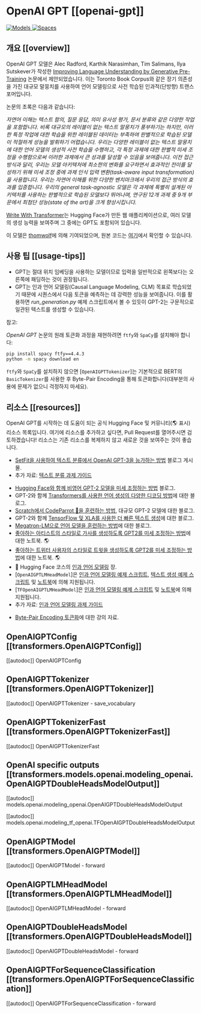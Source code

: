 <!--Copyright 2020 The HuggingFace Team. All rights reserved.

Licensed under the Apache License, Version 2.0 (the "License"); you may not use this file except in compliance with
the License. You may obtain a copy of the License at

http://www.apache.org/licenses/LICENSE-2.0

Unless required by applicable law or agreed to in writing, software distributed under the License is distributed on
an "AS IS" BASIS, WITHOUT WARRANTIES OR CONDITIONS OF ANY KIND, either express or implied. See the License for the
specific language governing permissions and limitations under the License.

⚠️ Note that this file is in Markdown but contain specific syntax for our doc-builder (similar to MDX) that may not be
rendered properly in your Markdown viewer.

-->

# OpenAI GPT [[openai-gpt]]

<div class="flex flex-wrap space-x-1">
<a href="https://huggingface.co/models?filter=openai-gpt">
<img alt="Models" src="https://img.shields.io/badge/All_model_pages-openai--gpt-blueviolet">
</a>
<a href="https://huggingface.co/spaces/docs-demos/openai-gpt">
<img alt="Spaces" src="https://img.shields.io/badge/%F0%9F%A4%97%20Hugging%20Face-Spaces-blue">
</a>
</div>

## 개요 [[overview]]

OpenAI GPT 모델은 Alec Radford, Karthik Narasimhan, Tim Salimans, Ilya Sutskever가 작성한 [Improving Language Understanding by Generative Pre-Training](https://s3-us-west-2.amazonaws.com/openai-assets/research-covers/language-unsupervised/language_understanding_paper.pdf) 논문에서 제안되었습니다. 이는 Toronto Book Corpus와 같은 장기 의존성을 가진 대규모 말뭉치를 사용하여 언어 모델링으로 사전 학습된 인과적(단방향) 트랜스포머입니다.

논문의 초록은 다음과 같습니다:

*자연어 이해는 텍스트 함의, 질문 응답, 의미 유사성 평가, 문서 분류와 같은 다양한 작업을 포함합니다. 비록 대규모의 레이블이 없는 텍스트 말뭉치가 풍부하기는 하지만, 이러한 특정 작업에 대한 학습을 위한 레이블된 데이터는 부족하여 판별적으로 학습된 모델이 적절하게 성능을 발휘하기 어렵습니다. 우리는 다양한 레이블이 없는 텍스트 말뭉치에 대한 언어 모델의 생성적 사전 학습을 수행하고, 각 특정 과제에 대한 판별적 미세 조정을 수행함으로써 이러한 과제에서 큰 성과를 달성할 수 있음을 보여줍니다. 이전 접근 방식과 달리, 우리는 모델 아키텍처에 최소한의 변화를 요구하면서 효과적인 전이를 달성하기 위해 미세 조정 중에 과제 인식 입력 변환(task-aware input transformation)을 사용합니다. 우리는 자연어 이해를 위한 다양한 벤치마크에서 우리의 접근 방식의 효과를 입증합니다. 우리의 general task-agnostic 모델은 각 과제에 특별히 설계된 아키텍처를 사용하는 판별적으로 학습된 모델보다 뛰어나며, 연구된 12개 과제 중 9개 부문에서 최첨단 성능(state of the art)을 크게 향상시킵니다.*

[Write With Transformer](https://transformer.huggingface.co/doc/gpt)는 Hugging Face가 만든 웹 애플리케이션으로, 여러 모델의 생성 능력을 보여주며 그 중에는 GPT도 포함되어 있습니다.

이 모델은 [thomwolf](https://huggingface.co/thomwolf)에 의해 기여되었으며, 원본 코드는 [여기](https://github.com/openai/finetune-transformer-lm)에서 확인할 수 있습니다.

## 사용 팁 [[usage-tips]]

- GPT는 절대 위치 임베딩을 사용하는 모델이므로 입력을 일반적으로 왼쪽보다는 오른쪽에 패딩하는 것이 권장됩니다.
- GPT는 인과 언어 모델링(Causal Language Modeling, CLM) 목표로 학습되었기 때문에 시퀀스에서 다음 토큰을 예측하는 데 강력한 성능을 보여줍니다. 이를 활용하면 *run_generation.py* 예제 스크립트에서 볼 수 있듯이 GPT-2는 구문적으로 일관된 텍스트를 생성할 수 있습니다.

참고:

*OpenAI GPT* 논문의 원래 토큰화 과정을 재현하려면 `ftfy`와 `SpaCy`를 설치해야 합니다:

```bash
pip install spacy ftfy==4.4.3
python -m spacy download en
```

`ftfy`와 `SpaCy`를 설치하지 않으면 [`OpenAIGPTTokenizer`]는 기본적으로 BERT의 `BasicTokenizer`를 사용한 후 Byte-Pair Encoding을 통해 토큰화합니다(대부분의 사용에 문제가 없으니 걱정하지 마세요).

## 리소스 [[resources]]

OpenAI GPT를 시작하는 데 도움이 되는 공식 Hugging Face 및 커뮤니티(🌎 표시) 리소스 목록입니다. 여기에 리소스를 추가하고 싶다면, Pull Request를 열어주시면 검토하겠습니다! 리소스는 기존 리소스를 복제하지 않고 새로운 것을 보여주는 것이 좋습니다.

<PipelineTag pipeline="text-classification"/>

- [SetFit을 사용하여 텍스트 분류에서 OpenAI GPT-3을 능가하는 방법](https://www.philschmid.de/getting-started-setfit) 블로그 게시물.
- 추가 자료: [텍스트 분류 과제 가이드](../tasks/sequence_classification)

<PipelineTag pipeline="text-generation"/>

- [Hugging Face와 함께 비영어 GPT-2 모델을 미세 조정하는 방법](https://www.philschmid.de/fine-tune-a-non-english-gpt-2-model-with-huggingface) 블로그.
- GPT-2와 함께 [Transformers를 사용한 언어 생성의 다양한 디코딩 방법](https://huggingface.co/blog/how-to-generate)에 대한 블로그.
- [Scratch에서 CodeParrot 🦜을 훈련하는 방법](https://huggingface.co/blog/codeparrot), 대규모 GPT-2 모델에 대한 블로그.
- GPT-2와 함께 [TensorFlow 및 XLA를 사용한 더 빠른 텍스트 생성](https://huggingface.co/blog/tf-xla-generate)에 대한 블로그.
- [Megatron-LM으로 언어 모델을 훈련하는 방법](https://huggingface.co/blog/megatron-training)에 대한 블로그.
- [좋아하는 아티스트의 스타일로 가사를 생성하도록 GPT2를 미세 조정하는 방법](https://colab.research.google.com/github/AlekseyKorshuk/huggingartists/blob/master/huggingartists-demo.ipynb)에 대한 노트북. 🌎
- [좋아하는 트위터 사용자의 스타일로 트윗을 생성하도록 GPT2를 미세 조정하는 방법](https://colab.research.google.com/github/borisdayma/huggingtweets/blob/master/huggingtweets-demo.ipynb)에 대한 노트북. 🌎
- 🤗 Hugging Face 코스의 [인과 언어 모델링](https://huggingface.co/course/en/chapter7/6?fw=pt#training-a-causal-language-model-from-scratch) 장.
- [`OpenAIGPTLMHeadModel`]은 [인과 언어 모델링 예제 스크립트](https://github.com/huggingface/transformers/tree/main/examples/pytorch/language-modeling#gpt-2gpt-and-causal-language-modeling), [텍스트 생성 예제 스크립트](https://github.com/huggingface/transformers/blob/main/examples/pytorch/text-generation/run_generation.py) 및 [노트북](https://colab.research.google.com/github/huggingface/notebooks/blob/main/examples/language_modeling.ipynb)에 의해 지원됩니다.
- [`TFOpenAIGPTLMHeadModel`]은 [인과 언어 모델링 예제 스크립트](https://github.com/huggingface/transformers/tree/main/examples/tensorflow/language-modeling#run_clmpy) 및 [노트북](https://colab.research.google.com/github/huggingface/notebooks/blob/main/examples/language_modeling-tf.ipynb)에 의해 지원됩니다.
- 추가 자료: [인과 언어 모델링 과제 가이드](../tasks/language_modeling)

<PipelineTag pipeline="token-classification"/>

- [Byte-Pair Encoding 토큰화](https://huggingface.co/course/en/chapter6/5)에 대한 강의 자료.

## OpenAIGPTConfig [[transformers.OpenAIGPTConfig]]

[[autodoc]] OpenAIGPTConfig

## OpenAIGPTTokenizer [[transformers.OpenAIGPTTokenizer]]

[[autodoc]] OpenAIGPTTokenizer
    - save_vocabulary

## OpenAIGPTTokenizerFast [[transformers.OpenAIGPTTokenizerFast]]

[[autodoc]] OpenAIGPTTokenizerFast

## OpenAI specific outputs [[transformers.models.openai.modeling_openai.OpenAIGPTDoubleHeadsModelOutput]]

[[autodoc]] models.openai.modeling_openai.OpenAIGPTDoubleHeadsModelOutput

[[autodoc]] models.openai.modeling_tf_openai.TFOpenAIGPTDoubleHeadsModelOutput

<frameworkcontent>
<pt>

## OpenAIGPTModel [[transformers.OpenAIGPTModel]]

[[autodoc]] OpenAIGPTModel
    - forward

## OpenAIGPTLMHeadModel [[transformers.OpenAIGPTLMHeadModel]]

[[autodoc]] OpenAIGPTLMHeadModel
    - forward

## OpenAIGPTDoubleHeadsModel [[transformers.OpenAIGPTDoubleHeadsModel]]

[[autodoc]] OpenAIGPTDoubleHeadsModel
    - forward

## OpenAIGPTForSequenceClassification [[transformers.OpenAIGPTForSequenceClassification]]

[[autodoc]] OpenAIGPTForSequenceClassification
    - forward

</pt>
</frameworkcontent>
